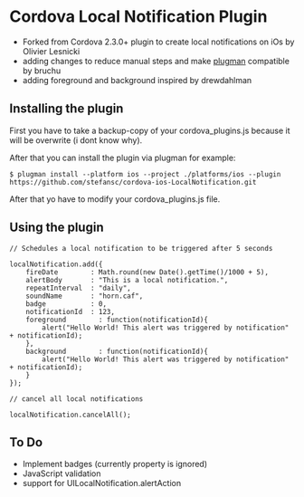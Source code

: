 Cordova Local Notification Plugin
=================================

- Forked from Cordova 2.3.0+ plugin to create local notifications on iOs by Olivier Lesnicki
- adding changes to reduce manual steps and make [plugman](https://github.com/apache/cordova-plugman) compatible by bruchu
- adding foreground and background inspired by drewdahlman

Installing the plugin
---------------------

First you have to take a backup-copy of your cordova_plugins.js because it will be overwrite (i dont know why).

After that you can install the plugin via plugman for example:

    $ plugman install --platform ios --project ./platforms/ios --plugin https://github.com/stefansc/cordova-ios-LocalNotification.git

After that yo have to modify your cordova_plugins.js file.


Using the plugin
----------------

	// Schedules a local notification to be triggered after 5 seconds

    localNotification.add({
		fireDate        : Math.round(new Date().getTime()/1000 + 5),
		alertBody       : "This is a local notification.",
		repeatInterval  : "daily",
		soundName       : "horn.caf",
		badge           : 0,
		notificationId  : 123,
		foreground        : function(notificationId){ 
			alert("Hello World! This alert was triggered by notification" + notificationId); 
		}, 
		background        : function(notificationId){ 
			alert("Hello World! This alert was triggered by notification" + notificationId); 
		}  		
	});

	// cancel all local notifications

	localNotification.cancelAll();


To Do
-----
- Implement badges (currently property is ignored)
- JavaScript validation
- support for UILocalNotification.alertAction
